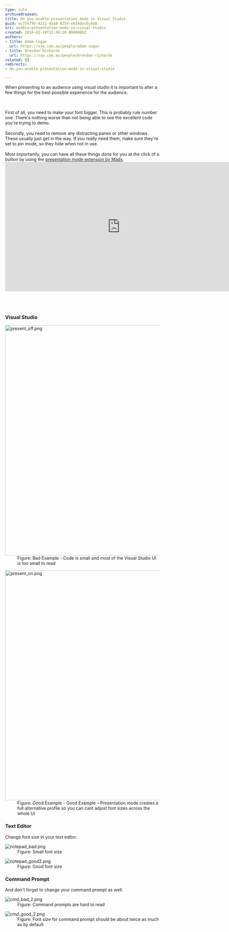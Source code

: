 ```yaml
---
type: rule
archivedreason: 
title: Do you enable presentation mode in Visual Studio
guid: ec754795-4211-4aa8-8259-eb14dacbcbb8
uri: enable-presentation-mode-in-visual-studio
created: 2016-02-18T15:49:20.0000000Z
authors:
- title: Adam Cogan
  url: https://ssw.com.au/people/adam-cogan
- title: Brendan Richards
  url: https://ssw.com.au/people/brendan-richards
related: []
redirects:
- do-you-enable-presentation-mode-in-visual-studio

---
```



<div>​​​When presenting to an audience using visual studio it is important to alter a few things for the best possible experience for the audience.<br></div>
<br><excerpt class='endintro'></excerpt><br>
<p></p><div><div>First of all, you need to make your font bigger. This is probably rule number one. There's nothing worse than not being able to see the excellent code you're trying to demo.<br></div><div>
      <br>
   </div>Secondly, you need to remove any distracting panes or other windows. These usually just get in the way. If you really need them, make sure they're set to pin mode, so they hide when not in use.</div><div>
   <br>
</div><div>Most importantly, you can have all these things done for you at the click of a button by using the 
   <a href="https&#58;//devblogs.microsoft.com/visualstudio/use-visual-studio-in-presentation-mode/">presentation mode extension by Mads​</a>.​<br>
   <div class="ms-rtestate-read ms-rte-embedcode ms-rte-embedil ms-rtestate-notify">
      <iframe width="750" height="422" src="https&#58;//www.youtube.com/embed/7wMJIYz9lvU" frameborder="0"></iframe>&#160;</div>
   <br>
   <br>
</div><h3 class="ssw15-rteElement-H3">Visual Studio</h3><dl class="badImage"><dt> 
      <img src="/SiteAssets/enable-presentation-mode-in-visual-studio/present_off.png" alt="present_off.png" style="width&#58;750px;" /> 
   </dt><dd>Figure&#58;&#160;Bad Example - Code is small and most of the Visual Studio UI is too small to read</dd></dl><dl class="goodImage"><dt> 
      <img src="/SiteAssets/enable-presentation-mode-in-visual-studio/present_on.png" alt="present_on.png" style="width&#58;750px;" /> 
      <br>
   </dt><dd>Figure&#58; Good Example - Good Example – Presentation mode creates a full alternative profile so you can cant adjust font sizes across the whole UI<br></dd></dl><h3 class="ssw15-rteElement-H3">Text Editor</h3><p>Change font size in your text editor.<br></p><dl class="badImage"><dt> 
      <img src="/PublishingImages/notepad_bad.png" alt="notepad_bad.png" /> 
   </dt><dd>Figure&#58; Small font size<br></dd></dl><dl class="goodImage"><dt> 
      <img src="/PublishingImages/notepad_good2.png" alt="notepad_good2.png" /> 
   </dt><dd>Figure&#58;&#160;Good font size<br></dd></dl><h3 class="ssw15-rteElement-H3">Command Prompt</h3><p>And don't forget to change your command prompt as well.</p><dl class="badImage"><dt> 
      <img src="/PublishingImages/cmd_bad_2.png" alt="cmd_bad_2.png" /> 
   </dt><dd> Figure&#58; Command prompts are hard to read<br></dd></dl><dl class="goodImage"><dt> 
      <img src="/PublishingImages/cmd_good_2.png" alt="cmd_good_2.png" /> 
   </dt><dd>Figure&#58; Font size for command prompt should be about twice as much as by default</dd></dl> 
<br>


